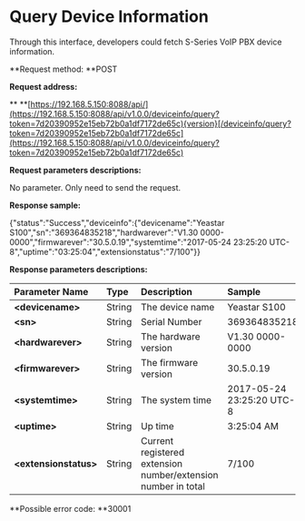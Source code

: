 # Query Device Information

Through this interface, developers could fetch S-Series VoIP PBX device information.

**Request method: **POST

**Request address:**

** **[https://192.168.5.150:8088/api/](https://192.168.5.150:8088/api/v1.0.0/deviceinfo/query?token=7d20390952e15eb72b0a1df7172de65c){version}[/deviceinfo/query?token=7d20390952e15eb72b0a1df7172de65c](https://192.168.5.150:8088/api/v1.0.0/deviceinfo/query?token=7d20390952e15eb72b0a1df7172de65c)

**Request parameters descriptions:**

No parameter. Only need to send the request.

**Response sample:**

{"status":"Success","deviceinfo":{"devicename":"Yeastar S100","sn":"369364835218","hardwarever":"V1.30 0000-0000","firmwarever":"30.5.0.19","systemtime":"2017-05-24 23:25:20 UTC-8","uptime":"03:25:04","extensionstatus":"7/100"}}

**Response parameters descriptions:**

| **Parameter Name** | **Type** | **Description** | **Sample** |
| :--- | :--- | :--- | :--- |
| **&lt;devicename&gt;** | String | The device name | Yeastar S100 |
| **&lt;sn&gt;** | String | Serial Number | 369364835218 |
| **&lt;hardwarever&gt;** | String | The hardware version | V1.30 0000-0000 |
| **&lt;firmwarever&gt;** | String | The firmware version | 30.5.0.19 |
| **&lt;systemtime&gt;** | String | The system time | 2017-05-24 23:25:20 UTC-8 |
| **&lt;uptime&gt;** | String | Up time | 3:25:04 AM |
| **&lt;extensionstatus&gt;** | String | Current registered extension number/extension number in total | 7/100 |

**Possible error code: **30001

